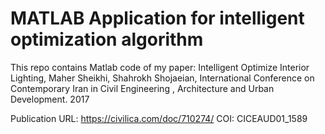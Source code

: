 # MATLAB Application for intelligent optimization algorithm

This repo contains Matlab code of my paper: 
Intelligent Optimize Interior Lighting, Maher Sheikhi, Shahrokh Shojaeian, International Conference on Contemporary Iran in Civil Engineering , Architecture and Urban Development. 2017

Publication URL:
https://civilica.com/doc/710274/
COI: CICEAUD01_1589


